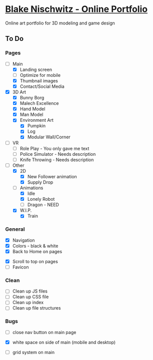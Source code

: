# [Blake Nischwitz - Online Portfolio](http://blakenischwitz.com/)

Online art portfolio for 3D modeling and game design

## To Do

### Pages
- [ ] Main
    - [x] Landing screen
    - [ ] Optimize for mobile
    - [x] Thumbnail images
    - [x] Contact/Social Media

- [x] 3D Art
    - [x] Bunny Borg
    - [x] Malech Excellence
    - [x] Hand Model
    - [x] Man Model
    - [x] Environment Art
         - [x] Pumpkin
         - [x] Log
         - [x] Modular Wall/Corner
- [ ] VR
    - [ ] Role Play - You only gave me text
    - [ ] Police Simulator - Needs description
    - [ ] Knife Throwing - Needs description
    <!-- - [ ] Portals -- not yet -->
- [ ] Other
    - [x] 2D
        - [x] New Follower animation
        - [x] Supply Drop
    - [ ] Animations
        - [x] Idle
        - [x] Lonely Robot
        - [ ] Dragon - NEED
    - [x] W.I.P.
        - [x] Train

### General
- [x] Navigation
- [x] Colors - black & white
- [x] Back to Home on pages
<!-- - [ ] Go to Next Project (?) -->
- [x] Scroll to top on pages
- [ ] Favicon 

### Clean
- [ ] Clean up JS files
- [ ] Clean up CSS file
- [ ] Clean up index
- [ ] Clean up file structures

### Bugs

- [ ] close nav button on main page
- [x] white space on side of main (mobile and desktop)
- [ ] grid system on main


